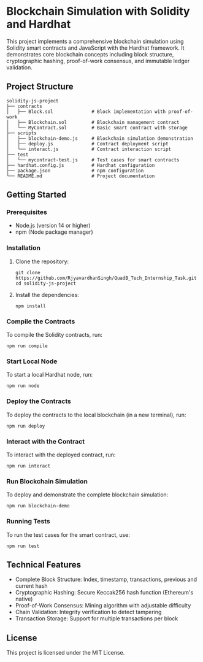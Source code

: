 # Blockchain Simulation with Solidity and Hardhat

This project implements a comprehensive blockchain simulation using Solidity smart contracts and JavaScript with the Hardhat framework. It demonstrates core blockchain concepts including block structure, cryptographic hashing, proof-of-work consensus, and immutable ledger validation.

## Project Structure

```
solidity-js-project
├── contracts
│   ├── Block.sol              # Block implementation with proof-of-work
│   ├── Blockchain.sol         # Blockchain management contract
│   └── MyContract.sol         # Basic smart contract with storage
├── scripts
│   ├── blockchain-demo.js     # Blockchain simulation demonstration
│   ├── deploy.js              # Contract deployment script
│   └── interact.js            # Contract interaction script
├── test
│   └── mycontract-test.js     # Test cases for smart contracts
├── hardhat.config.js          # Hardhat configuration
├── package.json               # npm configuration
└── README.md                  # Project documentation
```

## Getting Started

### Prerequisites

- Node.js (version 14 or higher)
- npm (Node package manager)

### Installation

1. Clone the repository:
   ```
   git clone https://github.com/RjyavardhanSingh/QuadB_Tech_Internship_Task.git
   cd solidity-js-project
   ```

2. Install the dependencies:
   ```
   npm install
   ```

### Compile the Contracts

To compile the Solidity contracts, run:
```
npm run compile
```

### Start Local Node

To start a local Hardhat node, run:
```
npm run node
```

### Deploy the Contracts

To deploy the contracts to the local blockchain (in a new terminal), run:
```
npm run deploy
```

### Interact with the Contract

To interact with the deployed contract, run:
```
npm run interact
```

### Run Blockchain Simulation

To deploy and demonstrate the complete blockchain simulation:
```
npm run blockchain-demo
```

### Running Tests

To run the test cases for the smart contract, use:
```
npm run test
```

## Technical Features

- Complete Block Structure: Index, timestamp, transactions, previous and current hash
- Cryptographic Hashing: Secure Keccak256 hash function (Ethereum's native)
- Proof-of-Work Consensus: Mining algorithm with adjustable difficulty
- Chain Validation: Integrity verification to detect tampering
- Transaction Storage: Support for multiple transactions per block

## License

This project is licensed under the MIT License.
